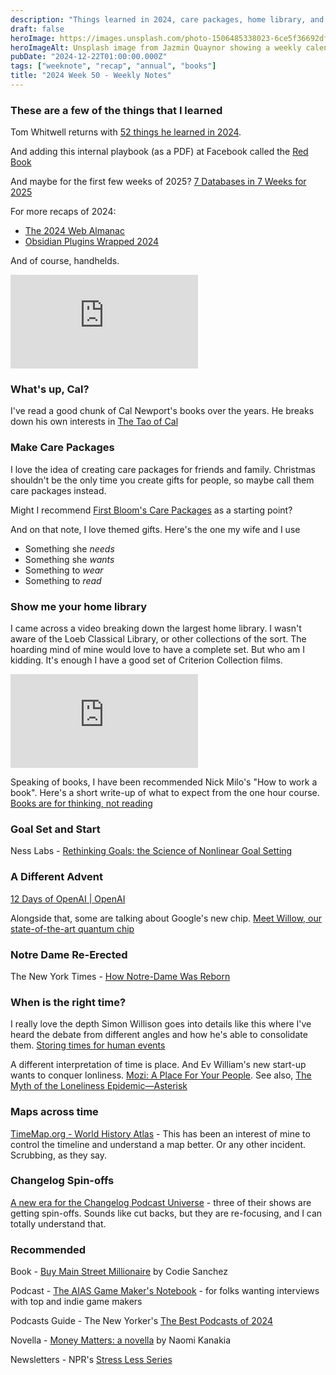```yaml
---
description: "Things learned in 2024, care packages, home library, and Notre Dame."
draft: false
heroImage: https://images.unsplash.com/photo-1506485338023-6ce5f36692df?ixlib=rb-4.0.3&ixid=M3wxMjA3fDB8MHxwaG90by1wYWdlfHx8fGVufDB8fHx8fA%3D%3D&auto=format&fit=crop&w=2370&q=80
heroImageAlt: Unsplash image from Jazmin Quaynor showing a weekly calendar
pubDate: "2024-12-22T01:00:00.000Z"
tags: ["weeknote", "recap", "annual", "books"]
title: "2024 Week 50 - Weekly Notes"
---
```


### These are a few of the things that I learned

Tom Whitwell returns with [52 things he learned in 2024](https://medium.com/@tomwhitwell/52-things-i-learned-in-2024-75efffe44f15).

And adding this internal playbook (as a PDF) at Facebook called the [Red Book](https://readwise-assets.s3.amazonaws.com/media/wisereads/articles/facebook-s-little-red-book/FB_Red_Book.pdf)

And maybe for the first few weeks of 2025? [7 Databases in 7 Weeks for 2025](https://matt.blwt.io/post/7-databases-in-7-weeks-for-2025/?utm_source=tldrwebdev)

For more recaps of 2024:

- [The 2024 Web Almanac](https://almanac.httparchive.org/en/2024/?utm_source=tldrwebdev)
- [Obsidian Plugins Wrapped 2024](https://obsidian-plugin-stats.ganesshkumar.com/posts/2024-12-07-wrapped-2024)

And of course, handhelds.

<iframe
  class="aspect-video w-full my-2"
  src="https://www.youtube.com/embed/5MeSvpicPzc"
  title="My Favorite Handhelds of 2024"
  frameborder="0"
  allow="accelerometer; autoplay; clipboard-write; encrypted-media; gyroscope; picture-in-picture; web-share"
  allowfullscreen></iframe>

### What's up, Cal?

I've read a good chunk of Cal Newport's books over the years. He breaks down his own interests in [The Tao of Cal](https://calnewport.com/the-tao-of-cal/)

### Make Care Packages

I love the idea of creating care packages for friends and family. Christmas shouldn't be the only time you create gifts for people, so maybe call them care packages instead.

Might I recommend [First Bloom's Care Packages](https://c26808-93.myshopify.com/) as a starting point?

And on that note, I love themed gifts. Here's the one my wife and I use

- Something she _needs_
- Something she _wants_
- Something to _wear_
- Something to _read_

### Show me your home library

I came across a video breaking down the largest home library. I wasn't aware of the Loeb Classical Library, or other collections of the sort. The hoarding mind of mine would love to have a complete set. But who am I kidding. It's enough I have a good set of Criterion Collection films.

<iframe
  class="aspect-video w-full my-2"
  src="https://www.youtube.com/embed/NtMVw1HnbYs"
  title="Tour The Largest Home Library on Reddit - Complete Loeb Classical Library and More"
  frameborder="0"
  allow="accelerometer; autoplay; clipboard-write; encrypted-media; gyroscope; picture-in-picture; web-share"
  allowfullscreen></iframe>

Speaking of books, I have been recommended Nick Milo's "How to work a book". Here's a short write-up of what to expect from the one hour course. [Books are for thinking, not reading](https://nickmilo.substack.com/p/books-are-for-thinking-not-reading?__readwiseLocation=)

### Goal Set and Start

Ness Labs - [Rethinking Goals: the Science of Nonlinear Goal Setting](https://nesslabs.com/nonlinear-goal-setting)

### A Different Advent

[12 Days of OpenAI | OpenAI](https://openai.com/12-days/)

Alongside that, some are talking about Google's new chip. [Meet Willow, our state-of-the-art quantum chip](https://blog.google/technology/research/google-willow-quantum-chip/)

### Notre Dame Re-Erected

The New York Times - [How Notre-Dame Was Reborn](https://www.nytimes.com/2024/12/06/world/europe/notre-dame-paris-france.html?unlocked_article_code=1.fU4.k3K8.pPWC4SUURR2C&smid=url-share)

### When is the right time?

I really love the depth Simon Willison goes into details like this where I've heard the debate from different angles and how he's able to consolidate them. [Storing times for human events](https://simonwillison.net/2024/Nov/27/storing-times-for-human-events/?utm_source=tldrwebdev)

A different interpretation of time is place. And Ev William's new start-up wants to conquer lonliness. [Mozi: A Place For Your People](https://www.mozi.app/). See also, [The Myth of the Loneliness Epidemic—Asterisk](https://asteriskmag.com/issues/08/the-myth-of-the-loneliness-epidemic)

### Maps across time

[TimeMap.org - World History Atlas](https://www.oldmapsonline.org/en/history/regions?_bhlid=bba32fa40e4aaa6a7992a02eaf1c0edea3c7edbc#position=2.863/31.04/82.05/-4.46&year=2011) - This has been an interest of mine to control the timeline and understand a map better. Or any other incident. Scrubbing, as they say.

### Changelog Spin-offs

[A new era for the Changelog Podcast Universe](https://changelog.com/posts/a-new-era-for-the-changelog-podcast-universe?utm_source=changelog-news) - three of their shows are getting spin-offs. Sounds like cut backs, but they are re-focusing, and I can totally understand that.

### Recommended

Book - [Buy Main Street Millionaire](https://codiesanchez.com/book/#preorder) by Codie Sanchez

Podcast - [The AIAS Game Maker's Notebook](https://www.interactive.org/Interviews/the_game_makers_notebook.asp) - for folks wanting interviews with top and indie game makers

Podcasts Guide - The New Yorker's [The Best Podcasts of 2024](https://www.newyorker.com/culture/2024-in-review/the-best-podcasts-of-2024)

Novella - [Money Matters: a novella](https://www.woman-of-letters.com/p/money-matters-a-novella) by Naomi Kanakia

Newsletters - NPR's [Stress Less Series](https://www.npr.org/newsletter/stress-less)
